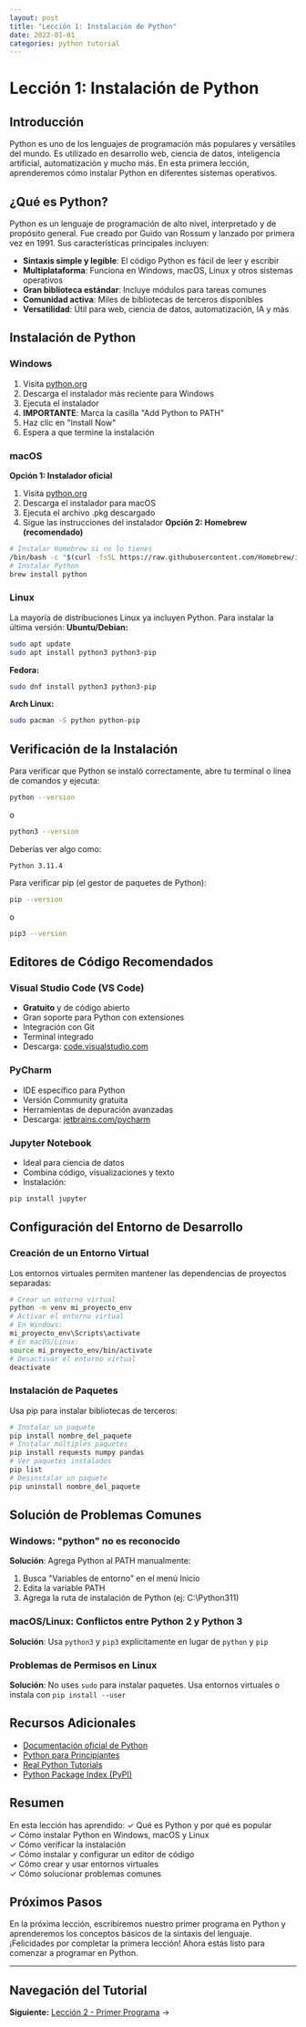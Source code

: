 ```yaml
---
layout: post
title: "Lección 1: Instalación de Python"
date: 2022-01-01
categories: python tutorial
---
```

# Lección 1: Instalación de Python
## Introducción
Python es uno de los lenguajes de programación más populares y versátiles del mundo. Es utilizado en desarrollo web, ciencia de datos, inteligencia artificial, automatización y mucho más. En esta primera lección, aprenderemos cómo instalar Python en diferentes sistemas operativos.
## ¿Qué es Python?
Python es un lenguaje de programación de alto nivel, interpretado y de propósito general. Fue creado por Guido van Rossum y lanzado por primera vez en 1991. Sus características principales incluyen:
- **Sintaxis simple y legible**: El código Python es fácil de leer y escribir
- **Multiplataforma**: Funciona en Windows, macOS, Linux y otros sistemas operativos
- **Gran biblioteca estándar**: Incluye módulos para tareas comunes
- **Comunidad activa**: Miles de bibliotecas de terceros disponibles
- **Versatilidad**: Útil para web, ciencia de datos, automatización, IA y más
## Instalación de Python
### Windows
1. Visita [python.org](https://www.python.org)
2. Descarga el instalador más reciente para Windows
3. Ejecuta el instalador
4. **IMPORTANTE**: Marca la casilla "Add Python to PATH"
5. Haz clic en "Install Now"
6. Espera a que termine la instalación
### macOS
**Opción 1: Instalador oficial**
1. Visita [python.org](https://www.python.org)
2. Descarga el instalador para macOS
3. Ejecuta el archivo .pkg descargado
4. Sigue las instrucciones del instalador
**Opción 2: Homebrew (recomendado)**
```bash
# Instalar Homebrew si no lo tienes
/bin/bash -c "$(curl -fsSL https://raw.githubusercontent.com/Homebrew/install/HEAD/install.sh)"
# Instalar Python
brew install python
```
### Linux
La mayoría de distribuciones Linux ya incluyen Python. Para instalar la última versión:
**Ubuntu/Debian:**
```bash
sudo apt update
sudo apt install python3 python3-pip
```
**Fedora:**
```bash
sudo dnf install python3 python3-pip
```
**Arch Linux:**
```bash
sudo pacman -S python python-pip
```
## Verificación de la Instalación
Para verificar que Python se instaló correctamente, abre tu terminal o línea de comandos y ejecuta:
```bash
python --version
```
o
```bash
python3 --version
```
Deberías ver algo como:
```
Python 3.11.4
```
Para verificar pip (el gestor de paquetes de Python):
```bash
pip --version
```
o
```bash
pip3 --version
```
## Editores de Código Recomendados
### Visual Studio Code (VS Code)
- **Gratuito** y de código abierto
- Gran soporte para Python con extensiones
- Integración con Git
- Terminal integrado
- Descarga: [code.visualstudio.com](https://code.visualstudio.com)
### PyCharm
- IDE específico para Python
- Versión Community gratuita
- Herramientas de depuración avanzadas
- Descarga: [jetbrains.com/pycharm](https://www.jetbrains.com/pycharm/)
### Jupyter Notebook
- Ideal para ciencia de datos
- Combina código, visualizaciones y texto
- Instalación:
```bash
pip install jupyter
```
## Configuración del Entorno de Desarrollo
### Creación de un Entorno Virtual
Los entornos virtuales permiten mantener las dependencias de proyectos separadas:
```bash
# Crear un entorno virtual
python -m venv mi_proyecto_env
# Activar el entorno virtual
# En Windows:
mi_proyecto_env\Scripts\activate
# En macOS/Linux:
source mi_proyecto_env/bin/activate
# Desactivar el entorno virtual
deactivate
```
### Instalación de Paquetes
Usa pip para instalar bibliotecas de terceros:
```bash
# Instalar un paquete
pip install nombre_del_paquete
# Instalar múltiples paquetes
pip install requests numpy pandas
# Ver paquetes instalados
pip list
# Desinstalar un paquete
pip uninstall nombre_del_paquete
```
## Solución de Problemas Comunes
### Windows: "python" no es reconocido
**Solución**: Agrega Python al PATH manualmente:
1. Busca "Variables de entorno" en el menú Inicio
2. Edita la variable PATH
3. Agrega la ruta de instalación de Python (ej: C:\Python311)
### macOS/Linux: Conflictos entre Python 2 y Python 3
**Solución**: Usa `python3` y `pip3` explícitamente en lugar de `python` y `pip`
### Problemas de Permisos en Linux
**Solución**: No uses `sudo` para instalar paquetes. Usa entornos virtuales o instala con `pip install --user`
## Recursos Adicionales
- [Documentación oficial de Python](https://docs.python.org)
- [Python para Principiantes](https://www.python.org/about/gettingstarted/)
- [Real Python Tutorials](https://realpython.com)
- [Python Package Index (PyPI)](https://pypi.org)
## Resumen
En esta lección has aprendido:
✓ Qué es Python y por qué es popular  
✓ Cómo instalar Python en Windows, macOS y Linux  
✓ Cómo verificar la instalación  
✓ Cómo instalar y configurar un editor de código  
✓ Cómo crear y usar entornos virtuales  
✓ Cómo solucionar problemas comunes  
## Próximos Pasos
En la próxima lección, escribiremos nuestro primer programa en Python y aprenderemos los conceptos básicos de la sintaxis del lenguaje.
¡Felicidades por completar la primera lección! Ahora estás listo para comenzar a programar en Python.

---
## Navegación del Tutorial

**Siguiente:** [Lección 2 - Primer Programa](2-primer-programa.md) →
